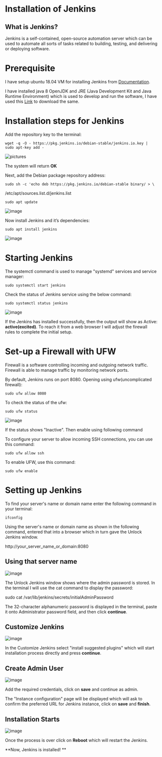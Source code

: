 # Installation of Jenkins 

## What is Jenkins? 

Jenkins is a self-contained, open-source automation server which can be used to automate all sorts of tasks related to building, testing, and delivering or deploying software. 

# Prerequisite 

I have setup ubuntu 18.04 VM for installing Jenkins from [Documentation](https://www.jenkins.io/doc/book/installing/). 

I have installed java 8 OpenJDK and JRE (Java Development Kit and Java Runtime Environment) which is used to develop and run the software, I have used this [Link](https://www.digitalocean.com/community/tutorials/how-to-install-java-with-apt-on-ubuntu-18-04#installing-specific-versions-of-openjdk) to download the same. 

# Installation steps for Jenkins  

Add the repository key to the terminal:  

    wget -q -O - https://pkg.jenkins.io/debian-stable/jenkins.io.key | sudo apt-key add - 

![pictures](/home/apoorva/my-project/pictures/jenk.png) 

The system will return **OK**  

Next, add the Debian package repository address:   

    sudo sh -c 'echo deb https://pkg.jenkins.io/debian-stable binary/ > \ 

/etc/apt/sources.list.d/jenkins.list 

    sudo apt update 

![image](/pictures/last.png) 

Now install Jenkins and it’s dependencies: 

    sudo apt install jenkins  

![image](/pictures/installed.png) 

# Starting Jenkins 

The systemctl command is used to manage "systemd" services and service manager:  

    sudo systemctl start jenkins 

Check the status of Jenkins service using the below command:  

    sudo systemctl status jenkins 

![image](/pictures/startandstatus.png)  

If the Jenkins has installed successfully, then the output will show as Active: **active(excited)**. To reach it from a web browser I will adjust the firewall rules to complete the initial setup. 

# Set-up a Firewall with UFW 

Firewall is a software controlling incoming and outgoing network traffic. Firewall is able to manage traffic by monitoring network ports. 

By default, Jenkins runs on port 8080. Opening using ufw(uncomplicated firewall): 

    sudo ufw allow 8080 

To check the status of the ufw: 

    sudo ufw status 

![image](/pictures/activee.png) 

If the status shows "Inactive". Then enable using following command 

To configure your server to allow incoming SSH connections, you can use this command: 

    sudo ufw allow ssh 

To enable UFW, use this command:   

    sudo ufw enable 

# Setting up Jenkins 


To find your server's name or domain name enter the following command in your terminal: 


    ifconfig  

Using the server's name or domain name as shown in the following command, entered that into a browser which in turn gave the Unlock Jenkins window. 

http://your_server_name_or_domain:8080 

## Using that server name  

![image](/pictures/unlock.png) 

The Unlock Jenkins window shows where the admin password is stored. In the terminal I will use the cat command to display the password: 
 
sudo cat /var/lib/jenkins/secrets/initialAdminPassword 

The 32-character alphanumeric password is displayed in the terminal, paste it onto Administrator password field, and then click **continue**.  

## Customize Jenkins  

![image](/pictures/costumize.png) 

In the Customize Jenkins select "install suggested plugins" which will start installation process directly and press **continue**. 

## Create Admin User  
 
![image](/pictures/info.png) 

Add the required credentials, click on **save** and continue as admin. 

The "Instance configuration" page will be displayed which will ask to confirm the preferred URL for Jenkins instance, click on **save** and **finish**. 

## Installation Starts 

![image](/pictures/started.png) 

Once the process is over click on **Reboot** which will restart the Jenkins. 


**Now, Jenkins is installed! ** 

 
 
 

 